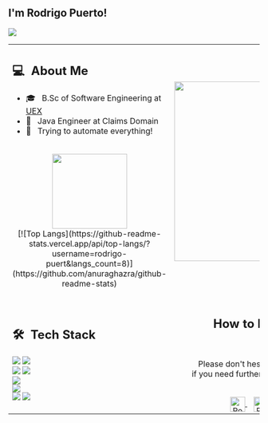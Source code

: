 ## I'm Rodrigo Puerto!
![](https://komarev.com/ghpvc/?username=rodrigo-puerto&color=0069b4)
<table>
  <tr>
    <td>
      <h2> 💻 &nbsp;About Me </h2>
       <ul>
        <li>🎓 &nbsp; B.Sc of Software Engineering at <a href="https://www.unex.es">UEX</a></li>
        <li>👑 &nbsp; Java Engineer at Claims Domain</li>
        <li>🤔 &nbsp; Trying to automate everything!</li>
       </ul>
       <p align="center">
         <br>
        <img height="150em" src="https://github-readme-stats-eight-theta.vercel.app/api?username=rodrigo-puerto&show_icons=true&theme=transparent&include_all_commits=true&count_private=true"/>
         <br>
         [![Top Langs](https://github-readme-stats.vercel.app/api/top-langs/?username=rodrigo-puert&langs_count=8)](https://github.com/anuraghazra/github-readme-stats)
        </p>
    </td>
    <td>
     <p align="center">
        <img height="360em" src="https://github.com/Taabannn/Taabannn/blob/main/images/java-python-developer.png"/>
     </p>
    </td>
  </tr>
  <tr>
   <td>
     <h2> 🛠 &nbsp;Tech Stack</h2>
     <img src="https://img.shields.io/badge/Java-05122A?style=flat&logo=java"/>
     <img src="https://img.shields.io/badge/-Typescript-05122A?style=flat&logo=typescript"/> 
     <br>
     <img src="https://img.shields.io/badge/-Spring-05122A?style=flat&logo=spring"/>
     <img src="https://img.shields.io/badge/Amazon_AWS-05122A?style=flat&logo=amazon-aws&logoColor=white"/>
     <br>
     <img src="https://img.shields.io/badge/-Markdown-05122A?style=flat&logo=markdown"/>
     <br>
     <img src="https://img.shields.io/badge/-PostgreSQL-05122A?style=flat&logo=postgresql"/>
     <br>
     <img src="https://img.shields.io/badge/-IntelliJ-05122A?style=flat&logo=intellijidea"/>
     <img src="https://img.shields.io/badge/-Visual%20Studio%20Code-05122A?style=flat&logo=visual-studio-code&logoColor=007ACC"/>
   </td>
   <td>
    <div align="center">
      <h2><b>How to Reach Me</b></h2>
      <br>
      <p>Please don't hesitate to contact me 
        <br>if you need further information or help.
      </p>
      <br>
      <a href="https://www.instagram.com/donrorigo/" target="_blank">
      <img align="center" alt="Rodrigo Puerto | Instagram" width="30em" src="https://img.icons8.com/ios-glyphs/50/000000/instagram-new.png" />
      </a> &nbsp;&nbsp;
      <a href="mailto:ropuertop@gmail.com" >
      <img align="center" alt="Rodrigo Puerto | Gmail" width="30em" src="https://img.icons8.com/ios-glyphs/50/000000/gmail.png" />
      </a> &nbsp;&nbsp;
      <a href="https://www.linkedin.com/in/ropuertop/" >
      <img align="center" alt="Rodrigo Puerto | LinkedIn" width="30em" src="https://img.icons8.com/ios-glyphs/50/000000/linkedin.png" />
      </a> &nbsp;&nbsp;
      <br>
    </div>
   </td>
  </tr>
</table>
